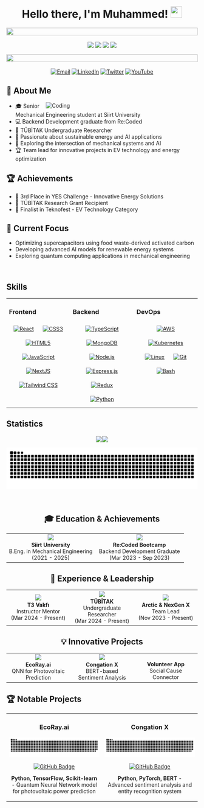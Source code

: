<h1 align="center">
Hello there, I'm Muhammed!
  <img src="https://raw.githubusercontent.com/MartinHeinz/MartinHeinz/master/wave.gif" width="30px" height="30px">
</h1>

<p align="center">
  <img src="https://i.imgur.com/dBaSKWF.gif" height="20" width="100%">
</p>

<p align="center">
  <img src="https://img.shields.io/badge/Mechanical_Engineering-FF6F00?style=for-the-badge&logo=autodesk&logoColor=white" />
  <img src="https://img.shields.io/badge/Backend_Development-339933?style=for-the-badge&logo=node.js&logoColor=white" />
  <img src="https://img.shields.io/badge/AI_Enthusiast-FF4B4B?style=for-the-badge&logo=tensorflow&logoColor=white" />
  <img src="https://img.shields.io/badge/Energy_Innovator-4DB33D?style=for-the-badge&logo=energy&logoColor=white" />
</p>

<p align="center">
  <img src="https://i.imgur.com/dBaSKWF.gif" height="20" width="100%">
</p>

<p align="center">
  <a href="mailto:mohammadhasan22003@gmail.com"><img src="https://img.shields.io/badge/Email-D14836?style=for-the-badge&logo=gmail&logoColor=white" alt="Email" /></a>
  <a href="https://www.linkedin.com/in/muhammedhaan/"><img src="https://img.shields.io/badge/LinkedIn-0077B5?style=for-the-badge&logo=linkedin&logoColor=white" alt="LinkedIn" /></a>
  <a href="https://twitter.com/Muhammed__Hasan"><img src="https://img.shields.io/badge/Twitter-1DA1F2?style=for-the-badge&logo=twitter&logoColor=white" alt="Twitter" /></a>
  <a href="https://www.youtube.com/channel/UCgEIJnIsBcyLum3ttNowXBg"><img src="https://img.shields.io/badge/YouTube-FF0000?style=for-the-badge&logo=youtube&logoColor=white" alt="YouTube" /></a>
</p>

<h2>🚀 About Me</h2>

<img align="right" alt="Coding" width="400" src="https://cdn.dribbble.com/users/1162077/screenshots/3848914/programmer.gif">

- 🎓 Senior Mechanical Engineering student at Siirt University
- 💻 Backend Development graduate from Re:Coded
- 🔬 TÜBİTAK Undergraduate Researcher
- 🌱 Passionate about sustainable energy and AI applications
- 🤖 Exploring the intersection of mechanical systems and AI
- 🏆 Team lead for innovative projects in EV technology and energy optimization


<h2>🏆 Achievements</h2>

- 🥇 3rd Place in YES Challenge - Innovative Energy Solutions
- 🏅 TÜBİTAK Research Grant Recipient
- 🚀 Finalist in Teknofest - EV Technology Category

<h2>🌱 Current Focus</h2>

- Optimizing supercapacitors using food waste-derived activated carbon
- Developing advanced AI models for renewable energy systems
- Exploring quantum computing applications in mechanical engineering
<br/> 


## Skills  
<table><tr><td valign="top" width="33%">



### Frontend  
<div align="center">  
<a href="https://reactjs.org/" target="_blank"><img style="margin: 10px" src="https://profilinator.rishav.dev/skills-assets/react-original-wordmark.svg" alt="React" height="50" /></a>  
<a href="https://www.w3schools.com/css/" target="_blank"><img style="margin: 10px" src="https://profilinator.rishav.dev/skills-assets/css3-original-wordmark.svg" alt="CSS3" height="50" /></a>  
<a href="https://en.wikipedia.org/wiki/HTML5" target="_blank"><img style="margin: 10px" src="https://profilinator.rishav.dev/skills-assets/html5-original-wordmark.svg" alt="HTML5" height="50" /></a>  
<a href="https://www.javascript.com/" target="_blank"><img style="margin: 10px" src="https://profilinator.rishav.dev/skills-assets/javascript-original.svg" alt="JavaScript" height="50" /></a>  
<a href="https://nextjs.org/" target="_blank"><img style="margin: 10px" src="https://profilinator.rishav.dev/skills-assets/nextjs.png" alt="NextJS" height="50" /></a>  
<a href="https://www.tailwindcss.com/" target="_blank"><img style="margin: 10px" src="https://profilinator.rishav.dev/skills-assets/tailwindcss.svg" alt="Tailwind CSS" height="50" /></a>  
</div>

</td><td valign="top" width="33%">



### Backend  
<div align="center">  
<a href="https://www.typescriptlang.org/" target="_blank"><img style="margin: 10px" src="https://profilinator.rishav.dev/skills-assets/typescript-original.svg" alt="TypeScript" height="50" /></a>  
<a href="https://www.mongodb.com/" target="_blank"><img style="margin: 10px" src="https://profilinator.rishav.dev/skills-assets/mongodb-original-wordmark.svg" alt="MongoDB" height="50" /></a>  
<a href="https://nodejs.org/" target="_blank"><img style="margin: 10px" src="https://profilinator.rishav.dev/skills-assets/nodejs-original-wordmark.svg" alt="Node.js" height="50" /></a>  
<a href="https://expressjs.com/" target="_blank"><img style="margin: 10px" src="https://profilinator.rishav.dev/skills-assets/express-original-wordmark.svg" alt="Express.js" height="50" /></a>  
<a href="https://redux.js.org/" target="_blank"><img style="margin: 10px" src="https://profilinator.rishav.dev/skills-assets/redux-original.svg" alt="Redux" height="50" /></a>  
<a href="https://www.python.org/" target="_blank"><img style="margin: 10px" src="https://profilinator.rishav.dev/skills-assets/python-original.svg" alt="Python" height="50" /></a>  
</div>

</td><td valign="top" width="33%">



### DevOps  
<div align="center">  
<a href="https://aws.amazon.com/" target="_blank"><img style="margin: 10px" src="https://profilinator.rishav.dev/skills-assets/amazonwebservices-original-wordmark.svg" alt="AWS" height="50" /></a>  
<a href="https://kubernetes.io/" target="_blank"><img style="margin: 10px" src="https://profilinator.rishav.dev/skills-assets/kubernetes-icon.svg" alt="Kubernetes" height="50" /></a>  
<a href="https://www.linux.org/" target="_blank"><img style="margin: 10px" src="https://profilinator.rishav.dev/skills-assets/linux-original.svg" alt="Linux" height="50" /></a>  
<a href="https://github.com/" target="_blank"><img style="margin: 10px" src="https://profilinator.rishav.dev/skills-assets/git-scm-icon.svg" alt="Git" height="50" /></a>  
<a href="https://www.gnu.org/software/bash/" target="_blank"><img style="margin: 10px" src="https://profilinator.rishav.dev/skills-assets/gnu_bash-icon.svg" alt="Bash" height="50" /></a>  
</div>

</td></tr></table>  




<h2>Statistics</h2>
<p align="center"><img align="center" height="165px" src="https://github-readme-stats.vercel.app/api?username=muhammedhasann&count_private=true&show_icons=true&theme=tokyonight" /><img align="center" height="165px" src="https://github-readme-stats.vercel.app/api/top-langs/?username=muhammedhasann&layout=compact&theme=aura&langs_count=9" />
</p>
<p align="center"><img src="https://raw.githubusercontent.com/mashb1t/mashb1t/output/github-contribution-grid-snake-dark.svg" /></p>
<br>
<h2 align="center">🎓 Education & Achievements</h2>

<table align="center">
  <tr>
    <td align="center" width="50%">
      <img src="https://img.icons8.com/color/48/000000/graduation-cap.png" width="40"/>
      <br><strong>Siirt University</strong>
      <br>B.Eng. in Mechanical Engineering
      <br>(2021 - 2025)
    </td>
    <td align="center" width="50%">
      <img src="https://img.icons8.com/color/48/000000/code.png" width="40"/>
      <br><strong>Re:Coded Bootcamp</strong>
      <br>Backend Development Graduate
      <br>(Mar 2023 - Sep 2023)
    </td>
  </tr>
</table>

<h2 align="center">🚀 Experience & Leadership</h2>

<table align="center">
  <tr>
    <td align="center" width="33%">
      <img src="https://img.icons8.com/color/48/000000/teacher.png" width="40"/>
      <br><strong>T3 Vakfı</strong>
      <br>Instructor Mentor
      <br>(Mar 2024 - Present)
    </td>
    <td align="center" width="33%">
      <img src="https://img.icons8.com/color/48/000000/microscope.png" width="40"/>
      <br><strong>TÜBİTAK</strong>
      <br>Undergraduate Researcher
      <br>(Mar 2024 - Present)
    </td>
    <td align="center" width="33%">
      <img src="https://img.icons8.com/color/48/000000/group.png" width="40"/>
      <br><strong>Arctic & NexGen X</strong>
      <br>Team Lead
      <br>(Nov 2023 - Present)
    </td>
  </tr>
</table>

<h2 align="center">💡 Innovative Projects</h2>

<table align="center">
  <tr>
    <td align="center" width="33%">
      <img src="https://img.icons8.com/color/48/000000/sun--v1.png" width="40"/>
      <br><strong>EcoRay.ai</strong>
      <br>QNN for Photovoltaic Prediction
    </td>
    <td align="center" width="33%">
      <img src="[https://img.icons8.com/color/48/000000/sentiment-neutral.png](https://www.notion.so/image/https%3A%2F%2Fprod-files-secure.s3.us-west-2.amazonaws.com%2F2a50c4c9-7be2-46dd-a9a2-768f5d4c12d2%2Fad4062f9-1c5d-4df1-a8bf-babb483346da%2FUntitled.png?table=block&id=a4fd1365-32b7-4b1a-bb43-293f73743b64&spaceId=2a50c4c9-7be2-46dd-a9a2-768f5d4c12d2&width=250&userId=d3f47a4a-66ff-4a1a-a04b-857db48e4e4b&cache=v2)" width="40"/>
      <br><strong>Congation X</strong>
      <br>BERT-based Sentiment Analysis
    </td>
    <td align="center" width="33%">
      <img width="40"/>
      <br><strong>Volunteer App</strong>
      <br>Social Cause Connector
    </td>
  </tr>
</table>









<h2>🏆 Notable Projects</h2>

<table>
  <tr>
    <td width="50%">
      <h3 align="center">EcoRay.ai</h3>
      <div align="center">
        <a href="https://github.com/muhammedhasann/EcoRay.ai" target="_blank"><img src="https://raw.githubusercontent.com/Platane/snk/output/github-contribution-grid-snake.svg" width="100%" alt="Project 1"/></a>
        <p>
          <a href="https://github.com/muhammedhasann/EcoRay.ai" target="_blank">
            <img src="https://img.shields.io/badge/Code-View_on_GitHub-blue?style=for-the-badge&logo=github" alt="GitHub Badge"/>
          </a>
        </p>
        <p><strong>Python, TensorFlow, Scikit-learn</strong> - Quantum Neural Network model for photovoltaic power prediction</p>
      </div>
    </td>
    <td width="50%">
      <h3 align="center">Congation X</h3>
      <div align="center">
        <a href="https://github.com/muhammedhasann/CongationX" target="_blank"><img src="https://raw.githubusercontent.com/Platane/snk/output/github-contribution-grid-snake.svg" width="100%" alt="Project 2"/></a>
        <p>
          <a href="https://github.com/muhammedhasann/CongationX" target="_blank">
            <img src="https://img.shields.io/badge/Code-View_on_GitHub-blue?style=for-the-badge&logo=github" alt="GitHub Badge"/>
          </a>
        </p>
        <p><strong>Python, PyTorch, BERT</strong> - Advanced sentiment analysis and entity recognition system</p>
      </div>
    </td>
  </tr>
</table>








